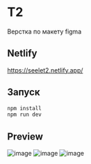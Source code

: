 # T2

Верстка по макету figma

## Netlify

https://seelet2.netlify.app/

## Запуск 

```sh
npm install
npm run dev
```

## Preview
![image](https://user-images.githubusercontent.com/17192182/226329326-e15bd54e-4728-4a2d-b521-c26ed3429795.png)
![image](https://user-images.githubusercontent.com/17192182/226329405-3337e4ec-a946-4ff8-a8f4-2f17d17fbdab.png)
![image](https://user-images.githubusercontent.com/17192182/226329431-1f573e7f-bf62-4c50-8fcc-54e77ef9e069.png)

